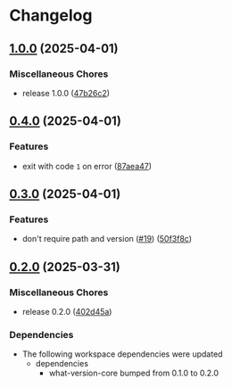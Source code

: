 # Changelog

## [1.0.0](https://github.com/sgoudham/what-version/compare/v0.4.0...v1.0.0) (2025-04-01)


### Miscellaneous Chores

* release 1.0.0 ([47b26c2](https://github.com/sgoudham/what-version/commit/47b26c2ad40724d0e19d1ee17a64beebd42b537f))

## [0.4.0](https://github.com/sgoudham/what-version/compare/v0.3.0...v0.4.0) (2025-04-01)


### Features

* exit with code `1` on error ([87aea47](https://github.com/sgoudham/what-version/commit/87aea47cbf507c5ec070024a463f0ec6a78632a8))

## [0.3.0](https://github.com/sgoudham/what-version/compare/v0.2.0...v0.3.0) (2025-04-01)


### Features

* don't require path and version ([#19](https://github.com/sgoudham/what-version/issues/19)) ([50f3f8c](https://github.com/sgoudham/what-version/commit/50f3f8c1c47cb335e91b0f7a1a7ced717d92ca7e))

## [0.2.0](https://github.com/sgoudham/what-version/compare/v0.1.0...v0.2.0) (2025-03-31)


### Miscellaneous Chores

* release 0.2.0 ([402d45a](https://github.com/sgoudham/what-version/commit/402d45a16930b56e9877f6801e1d8dc9c1176ed7))


### Dependencies

* The following workspace dependencies were updated
  * dependencies
    * what-version-core bumped from 0.1.0 to 0.2.0
